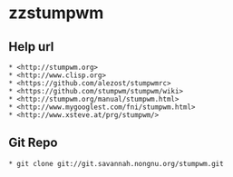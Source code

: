 zzstumpwm
=========

## Help url

    * <http://stumpwm.org>
    * <http://www.clisp.org>
    * <https://github.com/alezost/stumpwmrc>
    * <https://github.com/stumpwm/stumpwm/wiki>
    * <http://stumpwm.org/manual/stumpwm.html>
    * <http://www.mygooglest.com/fni/stumpwm.html>
    * <http://www.xsteve.at/prg/stumpwm/>

## Git Repo

    * git clone git://git.savannah.nongnu.org/stumpwm.git

